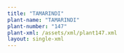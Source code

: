 ```yaml
---
title: "TAMARINDI"
plant-name: "TAMARINDI"
plant-number: "147"
plant-xml: /assets/xml/plant147.xml
layout: single-xml
---
```

